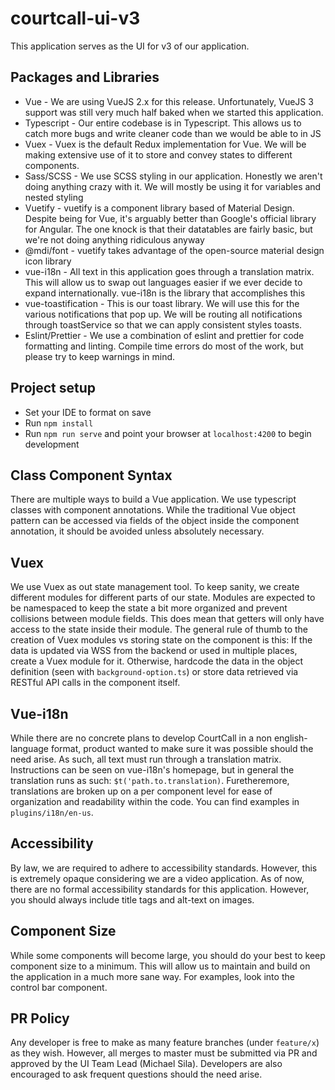 # courtcall-ui-v3

This application serves as the UI for v3 of our application.

## Packages and Libraries

- Vue - We are using VueJS 2.x for this release. Unfortunately, VueJS 3 support was still very much half baked when we started this application.
- Typescript - Our entire codebase is in Typescript. This allows us to catch more bugs and write cleaner code than we would be able to in JS
- Vuex - Vuex is the default Redux implementation for Vue. We will be making extensive use of it to store and convey states to different components.
- Sass/SCSS - We use SCSS styling in our application. Honestly we aren't doing anything crazy with it. We will mostly be using it for variables and nested styling
- Vuetify - vuetify is a component library based of Material Design. Despite being for Vue, it's arguably better than Google's official library for Angular. The one knock is that their datatables are fairly basic, but we're not doing anything ridiculous anyway
- @mdi/font - vuetify takes advantage of the open-source material design icon library
- vue-i18n - All text in this application goes through a translation matrix. This will allow us to swap out languages easier if we ever decide to expand internationally. vue-i18n is the library that accomplishes this
- vue-toastification - This is our toast library. We will use this for the various notifications that pop up. We will be routing all notifications through toastService so that we can apply consistent styles toasts.
- Eslint/Prettier - We use a combination of eslint and prettier for code formatting and linting. Compile time errors do most of the work, but please try to keep warnings in mind.

## Project setup

- Set your IDE to format on save
- Run `npm install`
- Run `npm run serve` and point your browser at `localhost:4200` to begin development

## Class Component Syntax

There are multiple ways to build a Vue application. We use typescript classes with component annotations. While the traditional Vue object pattern can be accessed via fields of the object inside the component annotation, it should be avoided unless absolutely necessary.

## Vuex

We use Vuex as out state management tool. To keep sanity, we create different modules for different parts of our state. Modules are expected to be namespaced to keep the state a bit more organized and prevent collisions between module fields. This does mean that getters will only have access to the state inside their module. The general rule of thumb to the creation of Vuex modules vs storing state on the component is this: If the data is updated via WSS from the backend or used in multiple places, create a Vuex module for it. Otherwise, hardcode the data in the object definition (seen with `background-option.ts`) or store data retrieved via RESTful API calls in the component itself.

## Vue-i18n

While there are no concrete plans to develop CourtCall in a non english-language format, product wanted to make sure it was possible should the need arise. As such, all text must run through a translation matrix. Instructions can be seen on vue-i18n's homepage, but in general the translation runs as such: `$t('path.to.translation)`. Furetheremore, translations are broken up on a per component level for ease of organization and readability within the code. You can find examples in `plugins/i18n/en-us`.

## Accessibility

By law, we are required to adhere to accessibility standards. However, this is extremely opaque considering we are a video application. As of now, there are no formal accessibility standards for this application. However, you should always include title tags and alt-text on images.

## Component Size

While some components will become large, you should do your best to keep component size to a minimum. This will allow us to maintain and build on the application in a much more sane way. For examples, look into the control bar component.

## PR Policy

Any developer is free to make as many feature branches (under `feature/x`) as they wish. However, all merges to master must be submitted via PR and approved by the UI Team Lead (Michael Sila). Developers are also encouraged to ask frequent questions should the need arise.

